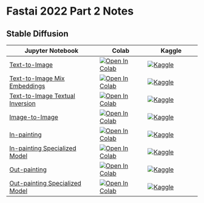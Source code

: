 # Fastai 2022 Part 2 Notes



## Stable Diffusion


| Jupyter Notebook                                             | Colab                                                        | &nbsp;&nbsp;&nbsp;&nbsp;&nbsp;&nbsp;&nbsp;&nbsp;Kaggle&nbsp;&nbsp;&nbsp;&nbsp;&nbsp;&nbsp;&nbsp;&nbsp; |
| ------------------------------------------------------------ | ------------------------------------------------------------ | ------------------------------------------------------------ |
| [Text-to-Image](https://github.com/cj-mills/fastai-2022p2-notes/blob/main/notebooks/stable-diffusion-text2img-cfg-rescaling.ipynb) | [![Open In Colab](https://colab.research.google.com/assets/colab-badge.svg)](https://colab.research.google.com/github/cj-mills/fastai-2022p2-notes/blob/main/notebooks/stable-diffusion-text2img-cfg-rescaling.ipynb) | [![Kaggle](https://kaggle.com/static/images/open-in-kaggle.svg)](https://kaggle.com/kernels/welcome?src=https://github.com/cj-mills/fastai-2022p2-notes/blob/main/notebooks/stable-diffusion-text2img-cfg-rescaling.ipynb) |
| [Text-to-Image Mix Embeddings](https://github.com/cj-mills/fastai-2022p2-notes/blob/main/notebooks/stable-diffusion-text2img-mix-embeddings.ipynb) | [![Open In Colab](https://colab.research.google.com/assets/colab-badge.svg)](https://colab.research.google.com/github/cj-mills/fastai-2022p2-notes/blob/main/notebooks/stable-diffusion-text2img-mix-embeddings.ipynb) | [![Kaggle](https://kaggle.com/static/images/open-in-kaggle.svg)](https://kaggle.com/kernels/welcome?src=https://github.com/cj-mills/fastai-2022p2-notes/blob/main/notebooks/stable-diffusion-text2img-mix-embeddings.ipynb) |
| [Text-to-Image Textual Inversion](https://github.com/cj-mills/fastai-2022p2-notes/blob/main/notebooks/stable-diffusion-text2img-textual-inversion-inference.ipynb) | [![Open In Colab](https://colab.research.google.com/assets/colab-badge.svg)](https://colab.research.google.com/github/cj-mills/fastai-2022p2-notes/blob/main/notebooks/stable-diffusion-text2img-textual-inversion-inference.ipynb) | [![Kaggle](https://kaggle.com/static/images/open-in-kaggle.svg)](https://kaggle.com/kernels/welcome?src=https://github.com/cj-mills/fastai-2022p2-notes/blob/main/notebooks/stable-diffusion-text2img-textual-inversion-inference.ipynb) |
| [Image-to-Image](https://github.com/cj-mills/fastai-2022p2-notes/blob/main/notebooks/stable-diffusion-img2img-cfg-rescaling.ipynb) | [![Open In Colab](https://colab.research.google.com/assets/colab-badge.svg)](https://colab.research.google.com/github/cj-mills/fastai-2022p2-notes/blob/main/notebooks/stable-diffusion-img2img-cfg-rescaling.ipynb) | [![Kaggle](https://kaggle.com/static/images/open-in-kaggle.svg)](https://kaggle.com/kernels/welcome?src=https://github.com/cj-mills/fastai-2022p2-notes/blob/main/notebooks/stable-diffusion-img2img-cfg-rescaling.ipynb) |
| [In-painting](https://github.com/cj-mills/fastai-2022p2-notes/blob/main/notebooks/stable-diffusion-inpainting-cfg-rescaling.ipynb) | [![Open In Colab](https://colab.research.google.com/assets/colab-badge.svg)](https://colab.research.google.com/github/cj-mills/fastai-2022p2-notes/blob/main/notebooks/stable-diffusion-inpainting-cfg-rescaling.ipynb) | [![Kaggle](https://kaggle.com/static/images/open-in-kaggle.svg)](https://kaggle.com/kernels/welcome?src=https://github.com/cj-mills/fastai-2022p2-notes/blob/main/notebooks/stable-diffusion-inpainting-cfg-rescaling.ipynb) |
| [In-painting Specialized Model](https://github.com/cj-mills/fastai-2022p2-notes/blob/main/notebooks/stable-diffusion-inpainting-cfg-rescaling.ipynb) | [![Open In Colab](https://colab.research.google.com/assets/colab-badge.svg)](https://colab.research.google.com/github/cj-mills/fastai-2022p2-notes/blob/main/notebooks/stable-diffusion-inpainting-specialized-model.ipynb) | [![Kaggle](https://kaggle.com/static/images/open-in-kaggle.svg)](https://kaggle.com/kernels/welcome?src=https://github.com/cj-mills/fastai-2022p2-notes/blob/main/notebooks/stable-diffusion-inpainting-specialized-model.ipynb) |
| [Out-painting](https://github.com/cj-mills/fastai-2022p2-notes/blob/main/notebooks/stable-diffusion-outpainting-cfg-rescaling.ipynb) | [![Open In Colab](https://colab.research.google.com/assets/colab-badge.svg)](https://colab.research.google.com/github/cj-mills/fastai-2022p2-notes/blob/main/notebooks/stable-diffusion-outpainting-cfg-rescaling.ipynb) | [![Kaggle](https://kaggle.com/static/images/open-in-kaggle.svg)](https://kaggle.com/kernels/welcome?src=https://github.com/cj-mills/fastai-2022p2-notes/blob/main/notebooks/stable-diffusion-outpainting-cfg-rescaling.ipynb) |
| [Out-painting Specialized Model](https://github.com/cj-mills/fastai-2022p2-notes/blob/main/notebooks/stable-diffusion-outpainting-cfg-rescaling.ipynb) | [![Open In Colab](https://colab.research.google.com/assets/colab-badge.svg)](https://colab.research.google.com/github/cj-mills/fastai-2022p2-notes/blob/main/notebooks/stable-diffusion-outpainting-specialized-model.ipynb) | [![Kaggle](https://kaggle.com/static/images/open-in-kaggle.svg)](https://kaggle.com/kernels/welcome?src=https://github.com/cj-mills/fastai-2022p2-notes/blob/main/notebooks/stable-diffusion-outpainting-specialized-model.ipynb) |










